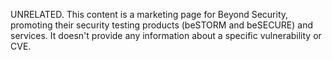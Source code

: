 UNRELATED. This content is a marketing page for Beyond Security, promoting their security testing products (beSTORM and beSECURE) and services. It doesn't provide any information about a specific vulnerability or CVE.